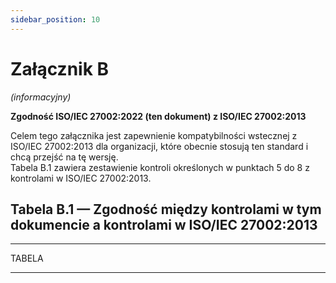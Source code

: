 ```yaml
---
sidebar_position: 10
---
```


# Załącznik B

_(informacyjny)_

**Zgodność ISO/IEC 27002:2022 (ten dokument) z ISO/IEC 27002:2013**

Celem tego załącznika jest zapewnienie kompatybilności wstecznej z ISO/IEC 27002:2013 dla organizacji, które obecnie stosują ten standard i chcą przejść na tę wersję.  
Tabela B.1 zawiera zestawienie kontroli określonych w punktach 5 do 8 z kontrolami w ISO/IEC 27002:2013.

## Tabela B.1 — Zgodność między kontrolami w tym dokumencie a kontrolami w ISO/IEC 27002:2013

---

TABELA

---
